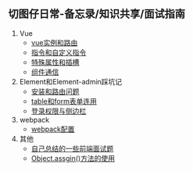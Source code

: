 ## 切图仔日常-备忘录/知识共享/面试指南
1. Vue
    - <a href="./vue/vue实例和路由.md">vue实例和路由</a>
    - <a href="./vue/指令和自定义指令.md">指令和自定义指令</a>
    - <a href="./vue/特殊属性和插槽.md">特殊属性和插槽</a>
    - <a href="./vue/组件通信.md">组件通信</a>
2.  Element和Element-admin踩坑记
    - <a href="./element-admin/安装和路由.md">安装和路由问题</a>
    - <a href="./element-admin/table和form表单.md">table和form表单连用</a>
    - <a href="./element-admin/登录权限与侧边栏.md">登录权限与侧边栏</a>
3. webpack
    - <a href="./webpack/webpack配置.md">webpack配置</a>
4. 其他  
    - <a href="./面试题/面试题.md">自己总结的一些前端面试题</a>
     - <a href="./pages/object.assgin.md">Object.assgin()方法的使用</a>


